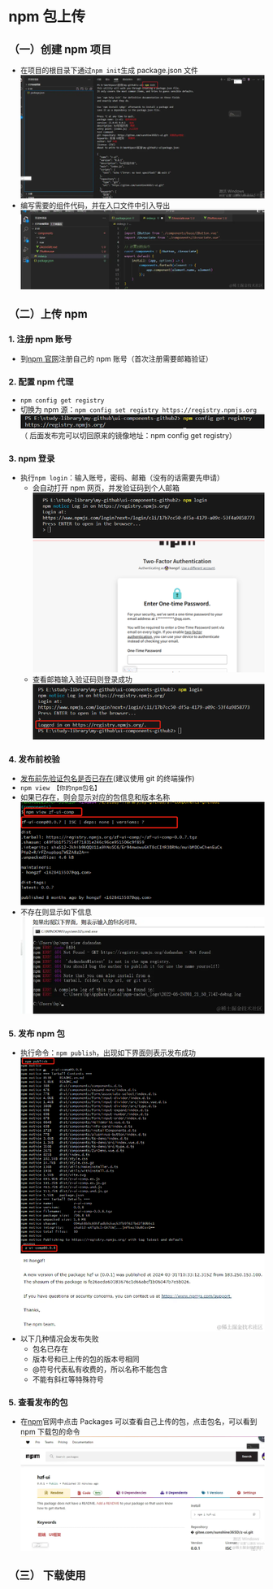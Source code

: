 <!--
 * @Description:
 * @Date: 2025-01-06 16:10:23
 * @LastEditTime: 2025-01-06 16:58:57
-->

# npm 包上传

## （一）创建 npm 项目

- 在项目的根目录下通过`npm init`生成 package.json 文件
  ![alt text](./img/npm-init.png)
- 编写需要的组件代码，并在入口文件中引入导出
  ![alt text](./img/npm-entry.png)

## （二）上传 npm

### 1. 注册 npm 账号

- 到[npm 官网](https://www.npmjs.com/)注册自己的 npm 账号（首次注册需要邮箱验证）

### 2. 配置 npm 代理

- `npm config get registry`
- 切换为 npm 源：`npm config set registry https://registry.npmjs.org`
  ![alt text](./img/npm-registry.png)
  （ 后面发布完可以切回原来的镜像地址：npm config get registry）

### 3. npm 登录

- 执行`npm login`：输入账号，密码、邮箱（没有的话需要先申请）
  - 会自动打开 npm 网页，并发验证码到个人邮箱
    ![alt text](./img/npm-login.png)
    ![alt text](./img/npm-email.png)
  - 查看邮箱输入验证码则登录成功
    ![alt text](./img/npm-login-success.png)

### 4. 发布前校验

- [发布前先验证包名是否已存在](https://blog.csdn.net/weixin_51499232/article/details/124940480)(建议使用 git 的终端操作)
- `npm view 【你的npm包名】`
- 如果已存在，则会显示对应的包信息和版本名称
  ![alt text](./img/npm-view.png)
- 不存在则显示如下信息
  ![alt text](./img/npm-view404.png)

### 5. 发布 npm 包

- 执行命令：`npm publish`，出现如下界面则表示发布成功
  ![alt text](./img/npm-publish.png)
  ![alt text](./img/npm-success1.png)
- 以下几种情况会发布失败
  - 包名已存在
  - 版本号和已上传的包的版本号相同
  - @符号代表私有收费的，所以名称不能包含
  - 不能有斜杠等特殊符号

### 5. 查看发布的包

- 在[npm](https://www.npmjs.com/)官网中点击 Packages 可以查看自己上传的包，点击包名，可以看到 npm 下载包的命令
  ![alt text](./img/npm-look.png)

## （三） 下载使用
